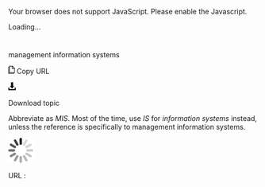 Your browser does not support JavaScript. Please enable the Javascript.

Loading...

# 

management information systems

![Copy URL](management-information-systems_files/Copy.png)
Copy URL

![Download](management-information-systems_files/Download.png)

Download topic

Abbreviate as *MIS*. Most of the time, use *IS* for *information systems* instead, unless the reference is specifically to management information systems.

![In progress](management-information-systems_files/activity-large.gif)

URL :
